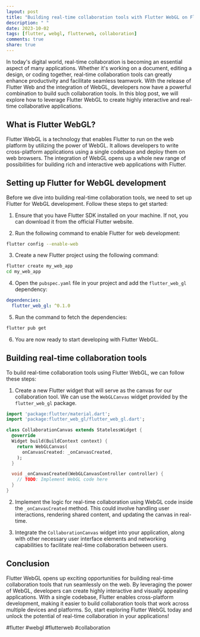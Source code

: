 ```yaml
---
layout: post
title: "Building real-time collaboration tools with Flutter WebGL on Flutter Web"
description: " "
date: 2023-10-02
tags: [flutter, webgl, flutterweb, collaboration]
comments: true
share: true
---
```


In today's digital world, real-time collaboration is becoming an essential aspect of many applications. Whether it's working on a document, editing a design, or coding together, real-time collaboration tools can greatly enhance productivity and facilitate seamless teamwork. With the release of Flutter Web and the integration of WebGL, developers now have a powerful combination to build such collaboration tools. In this blog post, we will explore how to leverage Flutter WebGL to create highly interactive and real-time collaborative applications.

## What is Flutter WebGL?

Flutter WebGL is a technology that enables Flutter to run on the web platform by utilizing the power of WebGL. It allows developers to write cross-platform applications using a single codebase and deploy them on web browsers. The integration of WebGL opens up a whole new range of possibilities for building rich and interactive web applications with Flutter.

## Setting up Flutter for WebGL development

Before we dive into building real-time collaboration tools, we need to set up Flutter for WebGL development. Follow these steps to get started:

1. Ensure that you have Flutter SDK installed on your machine. If not, you can download it from the official Flutter website.

2. Run the following command to enable Flutter for web development:

```bash
flutter config --enable-web
```

3. Create a new Flutter project using the following command:

```bash
flutter create my_web_app
cd my_web_app
```

4. Open the `pubspec.yaml` file in your project and add the `flutter_web_gl` dependency:

```yaml
dependencies:
  flutter_web_gl: ^0.1.0
```

5. Run the command to fetch the dependencies:

```bash
flutter pub get
```

6. You are now ready to start developing with Flutter WebGL.

## Building real-time collaboration tools

To build real-time collaboration tools using Flutter WebGL, we can follow these steps:

1. Create a new Flutter widget that will serve as the canvas for our collaboration tool. We can use the `WebGLCanvas` widget provided by the `flutter_web_gl` package.

```dart
import 'package:flutter/material.dart';
import 'package:flutter_web_gl/flutter_web_gl.dart';

class CollaborationCanvas extends StatelessWidget {
  @override
  Widget build(BuildContext context) {
    return WebGLCanvas(
      onCanvasCreated: _onCanvasCreated,
    );
  }

  void _onCanvasCreated(WebGLCanvasController controller) {
    // TODO: Implement WebGL code here
  }
}
```

2. Implement the logic for real-time collaboration using WebGL code inside the `_onCanvasCreated` method. This could involve handling user interactions, rendering shared content, and updating the canvas in real-time.

3. Integrate the `CollaborationCanvas` widget into your application, along with other necessary user interface elements and networking capabilities to facilitate real-time collaboration between users.

## Conclusion

Flutter WebGL opens up exciting opportunities for building real-time collaboration tools that run seamlessly on the web. By leveraging the power of WebGL, developers can create highly interactive and visually appealing applications. With a single codebase, Flutter enables cross-platform development, making it easier to build collaboration tools that work across multiple devices and platforms. So, start exploring Flutter WebGL today and unlock the potential of real-time collaboration in your applications!

#flutter #webgl #flutterweb #collaboration
